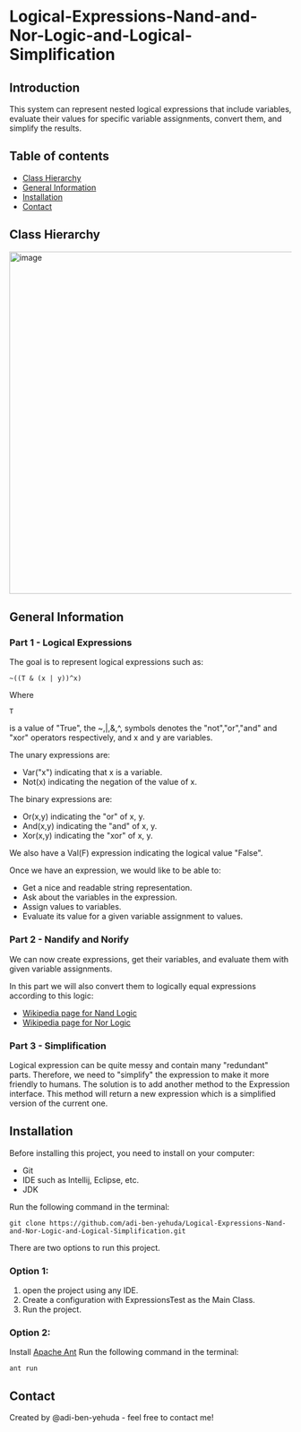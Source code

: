 # Logical-Expressions-Nand-and-Nor-Logic-and-Logical-Simplification

## Introduction
This system can represent nested logical expressions that include variables, evaluate their values for specific variable assignments, convert them, and simplify the results.


## Table of contents
* [Class Hierarchy](#Class-Hierarchy)
* [General Information](#general-information)
* [Installation](#installation)
* [Contact](#Contact)

## Class Hierarchy
<img width="611" alt="image" src="https://user-images.githubusercontent.com/75027826/225859400-2153d649-aabb-4add-b9db-ae14a2f1a83b.png">

## General Information
### Part 1 - Logical Expressions
The goal is to represent logical expressions such as:
~~~
~((T & (x | y))^x)
~~~
Where 
~~~
T 
~~~
is a value of "True", the ~,|,&,^, symbols denotes the "not","or","and" and "xor" operators respectively, and x and y are variables.

The unary expressions are:
* Var("x") indicating that x is a variable.
* Not(x) indicating the negation of the value of x.

The binary expressions are:
* Or(x,y) indicating the "or" of x, y.
* And(x,y) indicating the "and" of x, y.
* Xor(x,y) indicating the "xor" of x, y.

We also have a Val(F) expression indicating the logical value "False".

Once we have an expression, we would like to be able to:
* Get a nice and readable string representation.
* Ask about the variables in the expression.
* Assign values to variables.
* Evaluate its value for a given variable assignment to values.

### Part 2 - Nandify and Norify
We can now create expressions, get their variables, and evaluate them with given variable assignments.

In this part we will also convert them to logically equal expressions according to this logic:
* [Wikipedia page for Nand Logic](https://en.wikipedia.org/wiki/NAND_logic)
* [Wikipedia page for Nor Logic](https://en.wikipedia.org/wiki/NOR_logic)

### Part 3 - Simplification
Logical expression can be quite messy and contain many "redundant" parts. Therefore, we need to "simplify" the expression to make it more friendly to humans. The solution is to add another method to the Expression interface. This method will return a new expression which is a simplified version of the current one.

## Installation
Before installing this project, you need to install on your computer:
* Git
* IDE such as Intellij, Eclipse, etc.
* JDK

Run the following command in the terminal:

```
git clone https://github.com/adi-ben-yehuda/Logical-Expressions-Nand-and-Nor-Logic-and-Logical-Simplification.git
```

There are two options to run this project. 
### Option 1:
1. open the project using any IDE.
2. Create a configuration with ExpressionsTest as the Main Class.
3. Run the project.

### Option 2: 
Install [Apache Ant](https://ant.apache.org/bindownload.cgi)
Run the following command in the terminal:

```
ant run
```

## Contact
Created by @adi-ben-yehuda - feel free to contact me!
